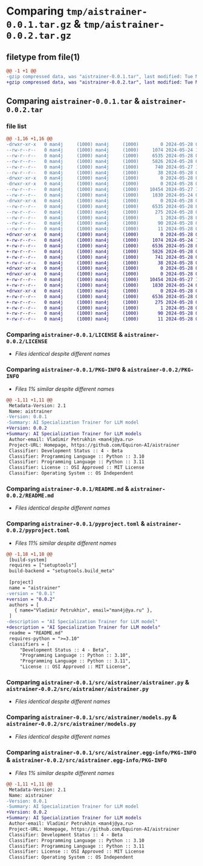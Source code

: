 # Comparing `tmp/aistrainer-0.0.1.tar.gz` & `tmp/aistrainer-0.0.2.tar.gz`

## filetype from file(1)

```diff
@@ -1 +1 @@
-gzip compressed data, was "aistrainer-0.0.1.tar", last modified: Tue May 28 09:18:45 2024, max compression
+gzip compressed data, was "aistrainer-0.0.2.tar", last modified: Tue May 28 09:22:57 2024, max compression
```

## Comparing `aistrainer-0.0.1.tar` & `aistrainer-0.0.2.tar`

### file list

```diff
@@ -1,16 +1,16 @@
-drwxr-xr-x   0 man4j     (1000) man4j     (1000)        0 2024-05-28 09:18:45.575739 aistrainer-0.0.1/
--rw-r--r--   0 man4j     (1000) man4j     (1000)     1074 2024-05-24 14:22:02.000000 aistrainer-0.0.1/LICENSE
--rw-r--r--   0 man4j     (1000) man4j     (1000)     6535 2024-05-28 09:18:45.575739 aistrainer-0.0.1/PKG-INFO
--rw-r--r--   0 man4j     (1000) man4j     (1000)     5826 2024-05-28 09:16:12.000000 aistrainer-0.0.1/README.md
--rw-r--r--   0 man4j     (1000) man4j     (1000)      740 2024-05-27 16:03:10.000000 aistrainer-0.0.1/pyproject.toml
--rw-r--r--   0 man4j     (1000) man4j     (1000)       38 2024-05-28 09:18:45.575739 aistrainer-0.0.1/setup.cfg
-drwxr-xr-x   0 man4j     (1000) man4j     (1000)        0 2024-05-28 09:18:45.575739 aistrainer-0.0.1/src/
-drwxr-xr-x   0 man4j     (1000) man4j     (1000)        0 2024-05-28 09:18:45.575739 aistrainer-0.0.1/src/aistrainer/
--rw-r--r--   0 man4j     (1000) man4j     (1000)    10454 2024-05-27 15:26:56.000000 aistrainer-0.0.1/src/aistrainer/aistrainer.py
--rw-r--r--   0 man4j     (1000) man4j     (1000)     1830 2024-05-24 09:19:49.000000 aistrainer-0.0.1/src/aistrainer/models.py
-drwxr-xr-x   0 man4j     (1000) man4j     (1000)        0 2024-05-28 09:18:45.575739 aistrainer-0.0.1/src/aistrainer.egg-info/
--rw-r--r--   0 man4j     (1000) man4j     (1000)     6535 2024-05-28 09:18:45.000000 aistrainer-0.0.1/src/aistrainer.egg-info/PKG-INFO
--rw-r--r--   0 man4j     (1000) man4j     (1000)      275 2024-05-28 09:18:45.000000 aistrainer-0.0.1/src/aistrainer.egg-info/SOURCES.txt
--rw-r--r--   0 man4j     (1000) man4j     (1000)        1 2024-05-28 09:18:45.000000 aistrainer-0.0.1/src/aistrainer.egg-info/dependency_links.txt
--rw-r--r--   0 man4j     (1000) man4j     (1000)       90 2024-05-28 09:18:45.000000 aistrainer-0.0.1/src/aistrainer.egg-info/requires.txt
--rw-r--r--   0 man4j     (1000) man4j     (1000)       11 2024-05-28 09:18:45.000000 aistrainer-0.0.1/src/aistrainer.egg-info/top_level.txt
+drwxr-xr-x   0 man4j     (1000) man4j     (1000)        0 2024-05-28 09:22:57.807016 aistrainer-0.0.2/
+-rw-r--r--   0 man4j     (1000) man4j     (1000)     1074 2024-05-24 14:22:02.000000 aistrainer-0.0.2/LICENSE
+-rw-r--r--   0 man4j     (1000) man4j     (1000)     6536 2024-05-28 09:22:57.807016 aistrainer-0.0.2/PKG-INFO
+-rw-r--r--   0 man4j     (1000) man4j     (1000)     5826 2024-05-28 09:16:12.000000 aistrainer-0.0.2/README.md
+-rw-r--r--   0 man4j     (1000) man4j     (1000)      741 2024-05-28 09:20:55.000000 aistrainer-0.0.2/pyproject.toml
+-rw-r--r--   0 man4j     (1000) man4j     (1000)       38 2024-05-28 09:22:57.807016 aistrainer-0.0.2/setup.cfg
+drwxr-xr-x   0 man4j     (1000) man4j     (1000)        0 2024-05-28 09:22:57.807016 aistrainer-0.0.2/src/
+drwxr-xr-x   0 man4j     (1000) man4j     (1000)        0 2024-05-28 09:22:57.807016 aistrainer-0.0.2/src/aistrainer/
+-rw-r--r--   0 man4j     (1000) man4j     (1000)    10454 2024-05-27 15:26:56.000000 aistrainer-0.0.2/src/aistrainer/aistrainer.py
+-rw-r--r--   0 man4j     (1000) man4j     (1000)     1830 2024-05-24 09:19:49.000000 aistrainer-0.0.2/src/aistrainer/models.py
+drwxr-xr-x   0 man4j     (1000) man4j     (1000)        0 2024-05-28 09:22:57.807016 aistrainer-0.0.2/src/aistrainer.egg-info/
+-rw-r--r--   0 man4j     (1000) man4j     (1000)     6536 2024-05-28 09:22:57.000000 aistrainer-0.0.2/src/aistrainer.egg-info/PKG-INFO
+-rw-r--r--   0 man4j     (1000) man4j     (1000)      275 2024-05-28 09:22:57.000000 aistrainer-0.0.2/src/aistrainer.egg-info/SOURCES.txt
+-rw-r--r--   0 man4j     (1000) man4j     (1000)        1 2024-05-28 09:22:57.000000 aistrainer-0.0.2/src/aistrainer.egg-info/dependency_links.txt
+-rw-r--r--   0 man4j     (1000) man4j     (1000)       90 2024-05-28 09:22:57.000000 aistrainer-0.0.2/src/aistrainer.egg-info/requires.txt
+-rw-r--r--   0 man4j     (1000) man4j     (1000)       11 2024-05-28 09:22:57.000000 aistrainer-0.0.2/src/aistrainer.egg-info/top_level.txt
```

### Comparing `aistrainer-0.0.1/LICENSE` & `aistrainer-0.0.2/LICENSE`

 * *Files identical despite different names*

### Comparing `aistrainer-0.0.1/PKG-INFO` & `aistrainer-0.0.2/PKG-INFO`

 * *Files 1% similar despite different names*

```diff
@@ -1,11 +1,11 @@
 Metadata-Version: 2.1
 Name: aistrainer
-Version: 0.0.1
-Summary: AI Specialization Trainer for LLM model
+Version: 0.0.2
+Summary: AI Specialization Trainer for LLM models
 Author-email: Vladimir Petrukhin <man4j@ya.ru>
 Project-URL: Homepage, https://github.com/Equiron-AI/aistrainer
 Classifier: Development Status :: 4 - Beta
 Classifier: Programming Language :: Python :: 3.10
 Classifier: Programming Language :: Python :: 3.11
 Classifier: License :: OSI Approved :: MIT License
 Classifier: Operating System :: OS Independent
```

### Comparing `aistrainer-0.0.1/README.md` & `aistrainer-0.0.2/README.md`

 * *Files identical despite different names*

### Comparing `aistrainer-0.0.1/pyproject.toml` & `aistrainer-0.0.2/pyproject.toml`

 * *Files 11% similar despite different names*

```diff
@@ -1,18 +1,18 @@
 [build-system]
 requires = ["setuptools"]
 build-backend = "setuptools.build_meta"
 
 [project]
 name = "aistrainer"
-version = "0.0.1"
+version = "0.0.2"
 authors = [
   { name="Vladimir Petrukhin", email="man4j@ya.ru" },
 ]
-description = "AI Specialization Trainer for LLM model"
+description = "AI Specialization Trainer for LLM models"
 readme = "README.md"
 requires-python = ">=3.10"
 classifiers = [
     "Development Status :: 4 - Beta",
     "Programming Language :: Python :: 3.10",
     "Programming Language :: Python :: 3.11",
     "License :: OSI Approved :: MIT License",
```

### Comparing `aistrainer-0.0.1/src/aistrainer/aistrainer.py` & `aistrainer-0.0.2/src/aistrainer/aistrainer.py`

 * *Files identical despite different names*

### Comparing `aistrainer-0.0.1/src/aistrainer/models.py` & `aistrainer-0.0.2/src/aistrainer/models.py`

 * *Files identical despite different names*

### Comparing `aistrainer-0.0.1/src/aistrainer.egg-info/PKG-INFO` & `aistrainer-0.0.2/src/aistrainer.egg-info/PKG-INFO`

 * *Files 1% similar despite different names*

```diff
@@ -1,11 +1,11 @@
 Metadata-Version: 2.1
 Name: aistrainer
-Version: 0.0.1
-Summary: AI Specialization Trainer for LLM model
+Version: 0.0.2
+Summary: AI Specialization Trainer for LLM models
 Author-email: Vladimir Petrukhin <man4j@ya.ru>
 Project-URL: Homepage, https://github.com/Equiron-AI/aistrainer
 Classifier: Development Status :: 4 - Beta
 Classifier: Programming Language :: Python :: 3.10
 Classifier: Programming Language :: Python :: 3.11
 Classifier: License :: OSI Approved :: MIT License
 Classifier: Operating System :: OS Independent
```

